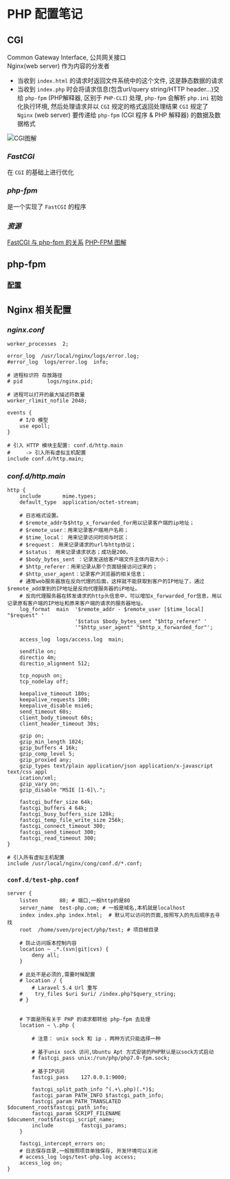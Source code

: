 # PHP 配置笔记

## CGI
Common Gateway Interface, 公共网关接口  
Nginx(web server) 作为内容的分发者  
- 当收到 `index.html` 的请求时返回文件系统中的这个文件, 这是静态数据的请求  
- 当收到 `index.php` 时会将请求信息(包含url/query string/HTTP header...)交给 `php-fpm` (PHP解释器, 区别于 `PHP-CLI`) 处理, `php-fpm` 会解析 `php.ini` 初始化执行环境, 然后处理请求并以 `CGI` 规定的格式返回处理结果
`CGI` 规定了 `Nginx` (web server) 要传递给 `php-fpm` (CGI 程序 & PHP 解释器) 的数据及数据格式  


![CGI图解](https://images2015.cnblogs.com/blog/806469/201609/806469-20160927081047438-329876066.png)

### *FastCGI*
在 `CGI` 的基础上进行优化

### *php-fpm*
是一个实现了 `FastCGI` 的程序

### *资源*
[FastCGI 与 php-fpm 的关系](https://segmentfault.com/q/1010000000256516)
[PHP-FPM 图解](https://www.cnblogs.com/iiiiher/p/5911419.html)

## php-fpm
### [配置](http://blog.csdn.net/beyond__devil/article/details/53224004)

## Nginx 相关配置

### *nginx.conf*
```profile
worker_processes  2;

error_log  /usr/local/nginx/logs/error.log;
#error_log  logs/error.log  info;

# 进程标识符 存放路径
# pid        logs/nginx.pid;

# 进程可以打开的最大描述符数量
worker_rlimit_nofile 2048;

events {
    # I/O 模型
    use epoll;
}

# 引入 HTTP 模块主配置: conf.d/http.main
#     -> 引入所有虚拟主机配置
include conf.d/http.main;
```

### *conf.d/http.main*
```profile
http {
    include       mime.types;
    default_type  application/octet-stream;

    # 日志格式设置。
    # $remote_addr与$http_x_forwarded_for用以记录客户端的ip地址；
    # $remote_user：用来记录客户端用户名称；
    # $time_local： 用来记录访问时间与时区；
    # $request： 用来记录请求的url与http协议；
    # $status： 用来记录请求状态；成功是200，
    # $body_bytes_sent ：记录发送给客户端文件主体内容大小；
    # $http_referer：用来记录从那个页面链接访问过来的；
    # $http_user_agent：记录客户浏览器的相关信息；
    # 通常web服务器放在反向代理的后面，这样就不能获取到客户的IP地址了，通过$remote_add拿到的IP地址是反向代理服务器的iP地址。
    # 反向代理服务器在转发请求的http头信息中，可以增加x_forwarded_for信息，用以记录原有客户端的IP地址和原来客户端的请求的服务器地址。
    log_format  main  '$remote_addr - $remote_user [$time_local] "$request" '
                      '$status $body_bytes_sent "$http_referer" '
                      '"$http_user_agent" "$http_x_forwarded_for"';

    access_log  logs/access.log  main;

    sendfile on;
    directio 4m;
    directio_alignment 512;

    tcp_nopush on;
    tcp_nodelay off;

    keepalive_timeout 180s;
    keepalive_requests 100;
    keepalive_disable msie6;
    send_timeout 60s;
    client_body_timeout 60s;
    client_header_timeout 30s;

    gzip on;
    gzip_min_length 1024;
    gzip_buffers 4 16k;
    gzip_comp_level 5;
    gzip_proxied any;
    gzip_types text/plain application/json application/x-javascript text/css appl
    ication/xml;
    gzip_vary on;
    gzip_disable "MSIE [1-6]\.";

    fastcgi_buffer_size 64k;
    fastcgi_buffers 4 64k;
    fastcgi_busy_buffers_size 128k;
    fastcgi_temp_file_write_size 256k;
    fastcgi_connect_timeout 300;
    fastcgi_send_timeout 300;
    fastcgi_read_timeout 300;
}

# 引入所有虚拟主机配置
include /usr/local/nginx/cong/conf.d/*.conf;
```

### `conf.d/test-php.conf`
```profile
server {
    listen       80; # 端口,一般http的是80
    server_name  test-php.com; # 一般是域名,本机就是localhost
    index index.php index.html;  # 默认可以访问的页面,按照写入的先后顺序去寻找
    root  /home/sven/project/php/test; # 项目根目录

    # 防止访问版本控制内容
    location ~ .*.(svn|git|cvs) {
        deny all;
    }

    # 此处不是必须的,需要时候配置
    # location / {
        # Laravel 5.4 Url 重写
    #    try_files $uri $uri/ /index.php?$query_string;
    # }


    # 下面是所有关于 PHP 的请求都转给 php-fpm 去处理
    location ~ \.php {

        # 注意： unix sock 和 ip ，两种方式只能选择一种

        # 基于unix sock 访问,Ubuntu Apt 方式安装的PHP默认是以sock方式启动
        # fastcgi_pass unix:/run/php/php7.0-fpm.sock;

        # 基于IP访问
        fastcgi_pass    127.0.0.1:9000;

        fastcgi_split_path_info ^(.+\.php)(.*)$;
        fastcgi_param PATH_INFO $fastcgi_path_info;
        fastcgi_param PATH_TRANSLATED $document_root$fastcgi_path_info;
        fastcgi_param SCRIPT_FILENAME $document_root$fastcgi_script_name;
        include         fastcgi_params;
    }

    fastcgi_intercept_errors on;
    # 日志保存目录,一般按照项目单独保存, 开发环境可以关闭
    # access_log logs/test-php.log access; 
    access_log on;
}
```

